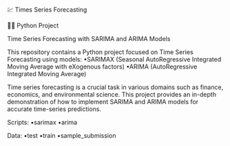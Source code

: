 💹 Times Series Forecasting

👨‍💻 Python Project

Time Series Forecasting with SARIMA and ARIMA Models

This repository contains a Python project focused on Time Series Forecasting using models:
•SARIMAX (Seasonal AutoRegressive Integrated Moving Average with eXogenous factors) 
•ARIMA (AutoRegressive Integrated Moving Average) 

Time series forecasting is a crucial task in various domains such as finance, economics, and environmental science. 
This project provides an in-depth demonstration of how to implement SARIMA and ARIMA models for accurate time-series predictions.

Scripts:
•sarimax
•arima

Data:
•test
•train
•sample_submission
